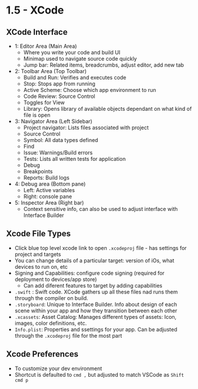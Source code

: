 # 1.5 - XCode

## XCode Interface

- 1: Editor Area (Main Area)
  - Where you write your code and build UI
  - Minimap used to navigate source code quickly
  - Jump bar: Related items, breadcrumbs, adjust editor, add new tab
- 2: Toolbar Area (Top Toolbar)
  - Build and Run: Verifies and executes code
  - Stop: Stops app from running
  - Active Scheme: Choose which app environment to run
  - Code Review: Source Control
  - Toggles for View
  - Library: Opens library of available objects dependant on what kind of file is open
- 3: Navigator Area (Left Sidebar)
  - Project navigator: Lists files associated with project
  - Source Control
  - Symbol: All data types defined
  - Find
  - Issue: Warnings/Build errors
  - Tests: Lists all written tests for application
  - Debug
  - Breakpoints
  - Reports: Build logs
- 4: Debug area (Bottom pane)
  - Left: Active variables
  - Right: console pane
- 5: Inspector Area (Right bar)
  - Context sensitive info, can also be used to adjust interface with Interface Builder

## Xcode File Types

- Click blue top level xcode link to open `.xcodeproj` file - has settings for project and targets
- You can change details of a particular target: version of iOs, what devices to run on, etc
- Signing and Capabilities: configure code signing (required for deployment to devices/app store)
  - Can add diferent features to target by adding capabilities
- `.swift` : Swift code. XCode gathers up all these files nad runs them through the compiler on build.
- `.storyboard`: Unique to Interface Builder. Info about design of each scene within your app and how they transition between each other
- `.xcassets`: Asset Catalog: Manages different types of assets: Icon, images, color definitions, etc.
- `Info.plist`: Properties and ssettings for your app. Can be adjusted through the `.xcodeproj` file for the most part

## Xcode Preferences

- To customize your dev environment
- Shortcut is defaulted to `cmd ,` but adjusted to match VSCode as `Shift cmd p`
